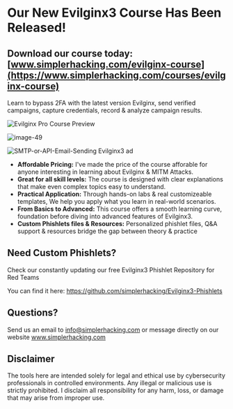 # Our New Evilginx3 Course Has Been Released!
## Download our course today: [www.simplerhacking.com/evilginx-course](https://www.simplerhacking.com/courses/evilginx-course)
Learn to bypass 2FA with the latest version Evilginx, send verified campaigns, capture credentials, record & analyze campaign results.

![Evilginx Pro Course Preview](https://github.com/simplerhacking/Phishlet-Creator/assets/141525149/66bbf548-b340-4c91-8694-1f77209a5edb)

![image-49](https://github.com/simplerhacking/Evilginx-Course/assets/141525149/a16b6453-eb92-474b-a8f7-b9dc9ef243e1)

![SMTP-or-API-Email-Sending Evilginx3 ad](https://github.com/simplerhacking/Evilginx3-Tutorial/assets/141525149/6b5e4061-978f-488a-aa0e-53cb505f1022)






- **Affordable Pricing:** I've made the price of the course afforable for anyone interesting in learning about Evilginx & MITM Attacks.
- **Great for all skill levels:** The course is designed with clear explanations that make even complex topics easy to understand.
- **Practical Application:** Through hands-on labs & real customizeable templates, We help you apply what you learn in real-world scenarios.
- **From Basics to Advanced:** This course offers a smooth learning curve, foundation before diving into advanced features of Evilginx3.
- **Custom Phishlets files & Resources:** Personalized phishlet files, Q&A support & resources bridge the gap between theory & practice


## Need Custom Phishlets? 
Check our constantly updating our free Evilginx3 Phishlet Repository for Red Teams

You can find it here: https://github.com/simplerhacking/Evilginx3-Phishlets

## Questions?
Send us an email to info@simplerhacking.com or message directly on our website www.simplerhacking.com

## Disclaimer
The tools here are intended solely for legal and ethical use by cybersecurity professionals in controlled environments. 
Any illegal or malicious use is strictly prohibited.
I disclaim all responsibility for any harm, loss, or damage that may arise from improper use. 
